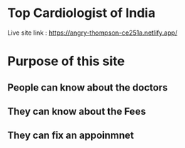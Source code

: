 # Top Cardiologist of India

Live site link : https://angry-thompson-ce251a.netlify.app/ 

# Purpose of this site

## People can know about the doctors
## They can know about the Fees
## They can fix an appoinmnet
